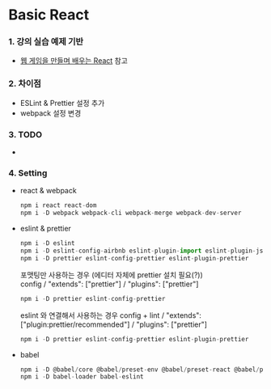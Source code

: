 # Basic React

### 1. 강의 실습 예제 기반

* [웹 게임을 만들며 배우는 React](https://www.inflearn.com/course/web-game-React "웹 게임을 만들며 배우는 React") 참고

### 2. 차이점

* ESLint & Prettier 설정 추가
* webpack 설정 변경

### 3. TODO

*

### 4. Setting

* react & webpack  

    ``` javascript
    npm i react react-dom
    npm i -D webpack webpack-cli webpack-merge webpack-dev-server
    ```

* eslint & prettier
  
    ``` javascript
    npm i -D eslint
    npm i -D eslint-config-airbnb eslint-plugin-import eslint-plugin-jsx-a11y eslint-plugin-react eslint-plugin-react-hooks
    npm i -D prettier eslint-config-prettier eslint-plugin-prettier
    ```

    포맷팅만 사용하는 경우 (에디터 자체에 prettier 설치 필요(?))  
    config / "extends": ["prettier"] / "plugins": ["prettier"]

    ``` javascript
    npm i -D prettier eslint-config-prettier
    ```

    eslint 와 연결해서 사용하는 경우
    config + lint / "extends": ["plugin:prettier/recommended"] / "plugins": ["prettier"]

    ``` javascript
    npm i -D prettier eslint-config-prettier eslint-plugin-prettier
    ```

* babel
  
    ``` javascript
    npm i -D @babel/core @babel/preset-env @babel/preset-react @babel/plugin-proposal-class-properties
    npm i -D babel-loader babel-eslint
    ```
